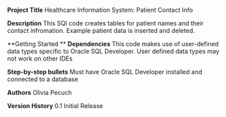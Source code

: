 **Project Title** Healthcare Information System: Patient Contact Info

**Description** This SQl code creates tables for patient names and their contact infromation. Example patient data is inserted and deleted.

**Getting Started **
**Dependencies** This code makes use of user-defined data types specific to Oracle SQL Developer. User defined data types may not work on other IDEs

**Step-by-step bullets**
Must have Oracle SQL Developer installed and connected to a database

**Authors** Olivia Pecuch

**Version History** 0.1 Initial Release
